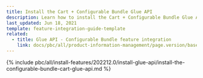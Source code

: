```yaml
---
title: Install the Cart + Configurable Bundle Glue API
description: Learn how to install the Cart + Configurable Bundle Glue API in a Spryker project.
last_updated: Jun 18, 2021
template: feature-integration-guide-template
related:
  - title: Glue API - Configurable Bundle feature integration
    link: docs/pbc/all/product-information-management/page.version/base-shop/install-and-upgrade/install-glue-api/install-the-configurable-bundle-cart-glue-api.html
---
```


{% include pbc/all/install-features/202212.0/install-glue-api/install-the-configurable-bundle-cart-glue-api.md %} <!-- To edit, see /_includes/pbc/all/install-features/202212.0/install-glue-api/install-the-configurable-bundle-cart-glue-api.md -->
